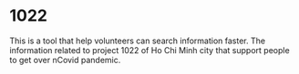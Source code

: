 # 1022
This is a tool that help volunteers can search information faster. The information related to project 1022 of Ho Chi Minh city that support people to get over nCovid pandemic.
